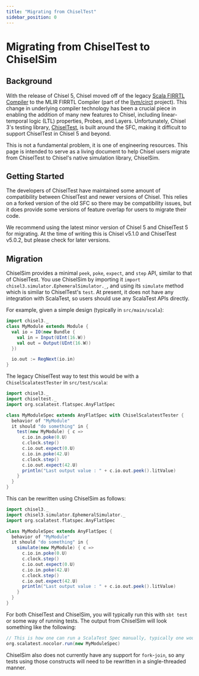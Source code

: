 ```yaml
---
title: "Migrating from ChiselTest"
sidebar_position: 0
---
```


# Migrating from ChiselTest to ChiselSim

## Background

With the release of Chisel 5, Chisel moved off of the legacy [Scala FIRRTL Compiler](https://github.com/chipsalliance/firrtl) to the MLIR FIRRTL Compiler (part of the [llvm/circt](https://github.com/llvm/circt) project).
This change in underlying compiler technology has been a crucial piece in enabling the addition of many new features to Chisel, including linear-temporal logic (LTL) properties, Probes, and Layers.
Unfortunately, Chisel 3's testing library, [ChiselTest](https://github.com/ucb-bar/chiseltest), is built around the SFC, making it difficult to support ChiselTest in Chisel 5 and beyond.

This is not a fundamental problem, it is one of engineering resources.
This page is intended to serve as a living document to help Chisel users migrate from ChiselTest to Chisel's native simulation library, ChiselSim.

## Getting Started

The developers of ChiselTest have maintained some amount of compatibility between ChiselTest and newer versions of Chisel.
This relies on a forked version of the old SFC so there may be compatibility issues, but it does provide some versions of feature overlap for users to migrate their code.

We recommend using the latest minor version of Chisel 5 and ChiselTest 5 for migrating. At the time of writing this is Chisel v5.1.0 and ChiselTest v5.0.2, but please check for later versions.

## Migration

ChiselSim provides a minimal `peek`, `poke`, `expect`, and `step` API, similar to that of ChiselTest.
You use ChiselSim by importing it `import chisel3.simulator.EphemeralSimulator._`, and using its `simulate` method which is similar to ChiselTest's `test`.
At present, it does not have any integration with ScalaTest, so users should use any ScalaTest APIs directly.

For example, given a simple design (typically in `src/main/scala`):

```scala mdoc:silent
import chisel3._
class MyModule extends Module {
  val io = IO(new Bundle {
    val in = Input(UInt(16.W))
    val out = Output(UInt(16.W))
  })

  io.out := RegNext(io.in)
}
```

The legacy ChiselTest way to test this would be with a `ChiselScalatestTester` in `src/test/scala`:

<!-- This cannot be mdoc because we do not compile against chiseltest -->
```scala
import chisel3._
import chiseltest._
import org.scalatest.flatspec.AnyFlatSpec

class MyModuleSpec extends AnyFlatSpec with ChiselScalatestTester {
  behavior of "MyModule"
  it should "do something" in {
    test(new MyModule) { c =>
      c.io.in.poke(0.U)
      c.clock.step()
      c.io.out.expect(0.U)
      c.io.in.poke(42.U)
      c.clock.step()
      c.io.out.expect(42.U)
      println("Last output value : " + c.io.out.peek().litValue)
    }
  }
}
```

This can be rewritten using ChiselSim as follows:
```scala mdoc:silent
import chisel3._
import chisel3.simulator.EphemeralSimulator._
import org.scalatest.flatspec.AnyFlatSpec

class MyModuleSpec extends AnyFlatSpec {
  behavior of "MyModule"
  it should "do something" in {
    simulate(new MyModule) { c =>
      c.io.in.poke(0.U)
      c.clock.step()
      c.io.out.expect(0.U)
      c.io.in.poke(42.U)
      c.clock.step()
      c.io.out.expect(42.U)
      println("Last output value : " + c.io.out.peek().litValue)
    }
  }
}
```

For both ChiselTest and ChiselSim, you will typically run this with `sbt test` or some way of running tests.
The output from ChiselSim will look something like the following:

```scala mdoc
// This is how one can run a ScalaTest Spec manually, typically one would use "sbt test"
org.scalatest.nocolor.run(new MyModuleSpec)
```

ChiselSim also does not currently have any support for `fork`-`join`, so any tests using those constructs will need to be rewritten in a single-threaded manner.